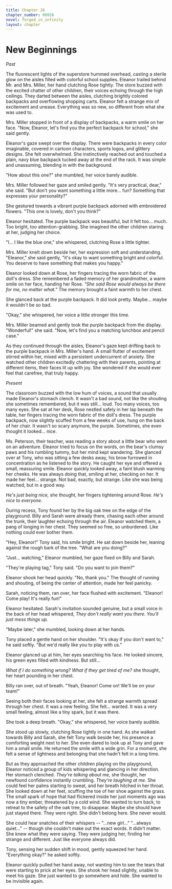 ```yaml
---
title: Chapter 26
chapter_number: 00026
novel: forged_in_infinity
layout: chapter
---
```


# **New Beginnings**

*Past*

The fluorescent lights of the superstore hummed overhead, casting a
sterile glow on the aisles filled with colorful school supplies. Eleanor
trailed behind Mr. and Mrs. Miller, her hand clutching Rose tightly. The
store buzzed with the excited chatter of other children, their voices
echoing through the high ceilings. They darted between the aisles,
clutching brightly colored backpacks and overflowing shopping carts.
Eleanor felt a strange mix of excitement and unease. Everything was so
new, so different from what she was used to.

Mrs. Miller stopped in front of a display of backpacks, a warm smile on
her face. "Now, Eleanor, let's find you the perfect backpack for
school," she said gently.

Eleanor's gaze swept over the display. There were backpacks in every
color imaginable, covered in cartoon characters, sports logos, and
glittery designs. She felt overwhelmed. She instinctively reached out
and touched a plain, navy blue backpack tucked away at the end of the
rack. It was simple and unassuming, blending in with the background.

"How about this one?" she mumbled, her voice barely audible.

Mrs. Miller followed her gaze and smiled gently. "It's very practical,
dear," she said. "But don't you want something a little more... fun?
Something that expresses your personality?"

She gestured towards a vibrant purple backpack adorned with embroidered
flowers. "This one is lovely, don't you think?"

Eleanor hesitated. The purple backpack was beautiful, but it felt too...
much. Too bright, too attention-grabbing. She imagined the other
children staring at her, judging her choice.

"I... I like the blue one," she whispered, clutching Rose a little
tighter.

Mrs. Miller knelt down beside her, her expression soft and
understanding. "Eleanor," she said gently, "it's okay to want something
bright and colorful. You deserve to have something that makes you
happy."

Eleanor looked down at Rose, her fingers tracing the worn fabric of the
doll's dress. She remembered a faded memory of her grandmother, a warm
smile on her face, handing her Rose. *\"She said Rose would always be
there for me, no matter what.\"* The memory brought a faint warmth to
her chest.

She glanced back at the purple backpack. It did look pretty. Maybe...
maybe it wouldn't be so bad.

"Okay," she whispered, her voice a little stronger this time.

Mrs. Miller beamed and gently took the purple backpack from the display.
"Wonderful!" she said. "Now, let's find you a matching lunchbox and
pencil case."

As they continued through the aisles, Eleanor's gaze kept drifting back
to the purple backpack in Mrs. Miller's hand. A small flutter of
excitement stirred within her, mixed with a persistent undercurrent of
anxiety. She watched other children excitedly chattering with their
parents, pointing at different items, their faces lit up with joy. She
wondered if she would ever feel that carefree, that truly happy.

*Present*

The classroom buzzed with the low hum of voices, a sound that usually
made Eleanor's stomach clench. It wasn't a bad sound, not like the
shouting she sometimes remembered, but it was still... loud. Too many
voices, too many eyes. She sat at her desk, Rose nestled safely in her
lap beneath the table, her fingers tracing the worn fabric of the doll's
dress. The purple backpack, now slightly scuffed from a few weeks of
use, hung on the back of her chair. It wasn't so scary anymore, the
purple. Sometimes, she even thought it looked... nice.

Ms. Peterson, their teacher, was reading a story about a little bear who
went on an adventure. Eleanor tried to focus on the words, on the bear's
clumsy paws and his rumbling tummy, but her mind kept wandering. She
glanced over at Tony, who was sitting a few desks away, his brow
furrowed in concentration as he listened to the story. He caught her eye
and offered a small, reassuring smile. Eleanor quickly looked away, a
faint blush warming her cheeks. He was always doing that, smiling at
her, checking on her. It made her feel... strange. Not bad, exactly, but
strange. Like she was being watched, but in a good way.

*He's just being nice,* she thought, her fingers tightening around Rose.
*He's nice to everyone.*

During recess, Tony found her by the big oak tree on the edge of the
playground. Billy and Sarah were already there, chasing each other
around the trunk, their laughter echoing through the air. Eleanor
watched them, a pang of longing in her chest. They seemed so free, so
unburdened. Like nothing could ever bother them.

"Hey, Eleanor!" Tony said, his smile bright. He sat down beside her,
leaning against the rough bark of the tree. "What are you doing?"

"Just... watching," Eleanor mumbled, her gaze fixed on Billy and Sarah.

"They're playing tag," Tony said. "Do you want to join them?"

Eleanor shook her head quickly. "No, thank you." The thought of running
and shouting, of being the center of attention, made her feel panicky.

Sarah, noticing them, ran over, her face flushed with excitement.
"Eleanor! Come play! It's really fun!"

Eleanor hesitated. Sarah's invitation sounded genuine, but a small voice
in the back of her head whispered, *They don't really want you there.
You'll just mess things up.*

"Maybe later," she mumbled, looking down at her hands.

Tony placed a gentle hand on her shoulder. "It's okay if you don't want
to," he said softly. "But we'd really like you to play with us."

Eleanor glanced up at him, her eyes searching his face. He looked
sincere, his green eyes filled with kindness. But still...

*What if I do something wrong? What if they get tired of me?* she
thought, her heart pounding in her chest.

Billy ran over, out of breath. "Yeah, Eleanor! Come on! We'll be on your
team!"

Seeing both their faces looking at her, she felt a strange warmth spread
through her chest. It was a new feeling. She felt... wanted. It was a
very small feeling, almost like a tiny spark, but it was there.

She took a deep breath. "Okay," she whispered, her voice barely audible.

She stood up slowly, clutching Rose tightly in one hand. As she walked
towards Billy and Sarah, she felt Tony walk beside her, his presence a
comforting weight next to her. She even dared to look up at Tony and
gave him a small smile. He returned the smile with a wide grin. For a
moment, she felt a sense of lightness and belonging that she hadn't felt
in a long time.

But as they approached the other children playing on the playground,
Eleanor noticed a group of kids whispering and glancing in her
direction. Her stomach clenched. *They're talking about me,* she
thought, her newfound confidence instantly crumbling. *They're laughing
at me.* She could feel her palms starting to sweat, and her breath
hitched in her throat. She looked down at her feet, scuffing the toe of
her shoe against the grass. The small spark of hope that had flickered
inside her just moments ago was now a tiny ember, threatened by a cold
wind. She wanted to turn back, to retreat to the safety of the oak tree,
to disappear. Maybe she should have just stayed there. They were right.
She didn't belong here. She never would.

She could hear snatches of their whispers -- "...new girl..." "...always
quiet..." -- though she couldn't make out the exact words. It didn\'t
matter. She knew what they were saying. They were judging her, finding
her strange and different. Just like everyone always did.

Tony, sensing her sudden shift in mood, gently squeezed her hand.
"Everything okay?" he asked softly.

Eleanor quickly pulled her hand away, not wanting him to see the tears
that were starting to prick at her eyes. She shook her head slightly,
unable to meet his gaze. She just wanted to go somewhere and hide. She
wanted to be invisible again.
